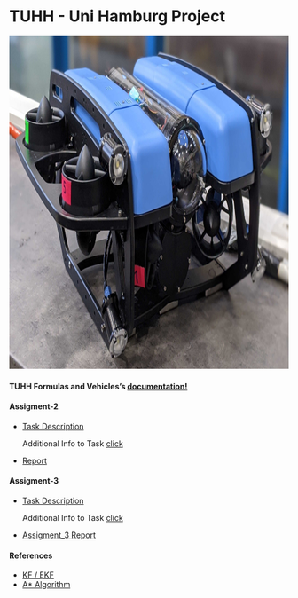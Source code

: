 # TUHH - Uni Hamburg Project 

<img src="/documents/BlurROV2.jpg" width="1000" height="600" />

#### TUHH Formulas and Vehicles’s [documentation!](https://hippocampusrobotics.github.io/fav_docs/)

#### Assigment-2
- [Task Description](documents/FAV20_Assignment_2.pdf)

  Additional Info to Task [click](https://hippocampusrobotics.github.io/fav_docs/assignment2.html)

- [Report](documents/Assignment2_Group4.pdf)

#### Assigment-3
- [Task Description](FAV20_Assignment_3.pdf)

  Additional Info to Task [click](https://hippocampusrobotics.github.io/fav_docs/assignment3.html)

- [Assigment_3 Report](documents/report_2.pdf)


#### References
-	[KF / EKF ](https://dsp.stackexchange.com/questions/8860/kalman-filter-for-position-and-velocity-introducing-speed-estimates/8869)
-	[A* Algorithm](http://theory.stanford.edu/~amitp/GameProgramming/Heuristics.html)
